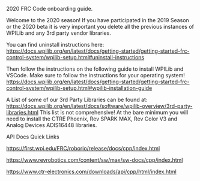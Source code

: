 2020 FRC Code onboarding guide.

Welcome to the 2020 season! If you have participated in the 2019 Season or the 2020 beta it is very important you delete all the previous instances of WPILib and any 3rd party vendor libraries.

You can find uninstall instructions here:
https://docs.wpilib.org/en/latest/docs/getting-started/getting-started-frc-control-system/wpilib-setup.html#uninstall-instructions


Then follow the instructions on the following guide to install WPILib and VSCode. Make sure to follow the instructions for your operating system!
https://docs.wpilib.org/en/latest/docs/getting-started/getting-started-frc-control-system/wpilib-setup.html#wpilib-installation-guide

A List of some of our 3rd Party Libraries can be found at:
https://docs.wpilib.org/en/latest/docs/software/wpilib-overview/3rd-party-libraries.html
This list is not comprehensive! At the bare minimum you will need to install the CTRE Phoenix, Rev SPARK MAX, Rev Color V3 and Analog Devices ADIS16448 libraries.

API Docs Quick Links

https://first.wpi.edu/FRC/roborio/release/docs/cpp/index.html

https://www.revrobotics.com/content/sw/max/sw-docs/cpp/index.html

https://www.ctr-electronics.com/downloads/api/cpp/html/index.html

